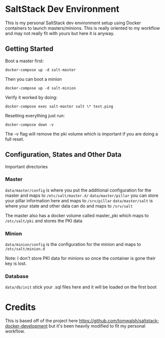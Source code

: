 # SaltStack Dev Environment

This is my personal SaltStack dev environment setup using Docker containers to launch 
masters/minions. This is really oriented to my workflow and may not really fit with yours
but here it is anyway.

## Getting Started

Boot a master first:

`docker-compose up -d salt-master`

Then you can boot a minion

`docker-compose up -d salt-minion`

Verify it worked by doing:

`docker-compose exec salt-master salt \* test.ping`

Resetting everything just run:

`docker-compose down -v`

The -v flag will remove the pki volume which is important if you are doing a full reset.

## Configuration, States and Other Data

Important directories

### Master

`data/master/config` is where you put the additional configuration for the master and maps to `/etc/salt/master.d/`
`data/master/pillar` you can store your pillar information here and maps to `/srv/pillar`
`data/master/salt` is where your state and other data can do and maps to `/srv/salt`

The master also has a docker volume called master_pki which maps to `/etc/salt/pki` and stores the PKI data

### Minion

`data/minion/config` is the configuration for the minion and maps to `/etc/salt/minion.d`

Note: I don't store PKI data for minions so once the container is gone their key is lost.

### Database

`data/db/init` stick your .sql files here and it will be loaded on the first boot


# Credits

This is based off of the project here https://github.com/tomwalsh/saltstack-docker-development but it's been heavily modified to fit
my personal workflow.